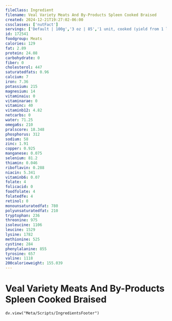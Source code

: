 ```yaml
---
fileClass: Ingredient
filename: Veal Variety Meats And By-Products Spleen Cooked Braised
created: 2024-12-21T19:27:02-06:00
cssclasses: ['nutFact']
servings: ['Default | 100g','3 oz | 85','1 unit, cooked (yield from 1 lb raw meat) | 345']
id: 172541
foodgroup: Meats
calories: 129
fat: 2.89
protein: 24.08
carbohydrate: 0
fiber: 0
cholesterol: 447
saturatedfats: 0.96
calcium: 7
iron: 7.36
potassium: 215
magnesium: 14
vitaminaiu: 0
vitaminarae: 0
vitaminc: 40
vitaminb12: 4.82
netcarbs: 0
water: 71.25
omega6s: 210
pralscore: 18.348
phosphorus: 312
sodium: 58
zinc: 1.91
copper: 0.925
manganese: 0.075
selenium: 81.2
thiamin: 0.046
riboflavin: 0.288
niacin: 5.341
vitaminb6: 0.07
folate: 4
folicacid: 0
foodfolate: 4
folatedfe: 4
retinol: 0
monounsaturatedfat: 780
polyunsaturatedfat: 210
tryptophan: 236
threonine: 975
isoleucine: 1106
leucine: 1529
lysine: 1782
methionine: 525
cystine: 284
phenylalanine: 855
tyrosine: 657
valine: 1118
200calorieweight: 155.039
---
```


# Veal Variety Meats And By-Products Spleen Cooked Braised

```dataviewjs
dv.view("Meta/Scripts/IngredientsFooter")
```